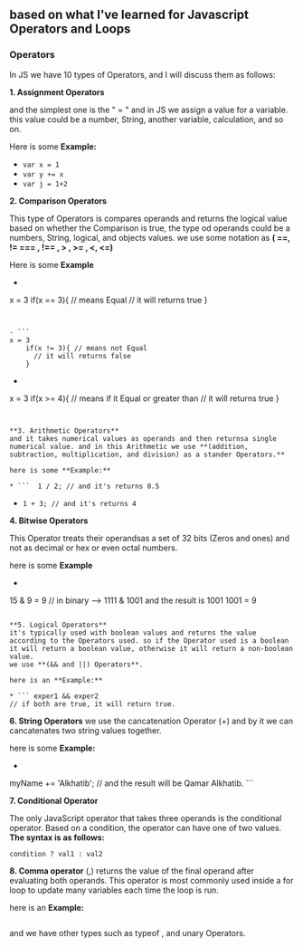 
## based on what I've learned for Javascript Operators and Loops

### Operators

In JS we have 10 types of Operators, and I will discuss them as follows:

**1. Assignment Operators**

and the simplest one is the " = "  and in JS we assign a value for a variable. this value could be a number, String, another variable, calculation, and so on.

Here is some **Example:**
- ``` var x = 1 ```
- ``` var y += x ```
- ``` var j = 1+2 ```


**2. Comparison Operators**

This type of Operators is compares operands  and returns the logical value based on whether the Comparison is true, the type od operands could be a numbers, String, logical, and objects values. we use some notation as **( ==, != === , !== , > , >= , <, <=)**

Here is some **Example**

- ``` 
x = 3
    if(x == 3){ // means Equal
      // it will returns true
    }
``` 


- ``` 
x = 3
    if(x != 3){ // means not Equal
      // it will returns false
    }
```


- ``` 
x = 3
    if(x >= 4){ // means if it Equal or greater than
      // it will returns true
    }
```


**3. Arithmetic Operators**
and it takes numerical values as operands and then returnsa single numerical value. and in this Arithmetic we use **(addition, subtraction, multiplication, and division) as a stander Operators.**

here is some **Example:**

* ```  1 / 2; // and it's returns 0.5 
```

* ``` 1 + 3; // and it's returns 4 ```

**4. Bitwise Operators**

This Operator treats their operandsas a set of 32 bits (Zeros and ones) and not as decimal or hex or even octal numbers. 

here is some **Example**

* ``` 
15 & 9 = 9 
// in binary --> 1111 & 1001 
and the result is 1001
1001 = 9
```

**5. Logical Operators**
it's typically used with boolean values and returns the value according to the Operators used. so if the Operator used is a boolean it will return a boolean value, otherwise it will return a non-boolean value.
we use **(&& and ||) Operators**.

here is an **Example:**

* ``` exper1 && exper2 
// if both are true, it will return true. 
```

**6. String Operators**
we use the cancatenation Operator (+) and by it we can cancatenates two string values together. 

here is some **Example:**

* ``` var myName = 'Qamar';
myName += 'Alkhatib'; 
// and the result will be Qamar Alkhatib. ``` 


**7. Conditional Operator**

The only JavaScript operator that takes three operands is the conditional operator. Based on a condition, the operator can have one of two values. 
**The syntax is as follows:**


``` condition ? val1 : val2 ```

**8. Comma operator**
(,) returns the value of the final operand after evaluating both operands. This operator is most commonly used inside a for loop to update many variables each time the loop is run.

here is an **Example:**

``` for(var i = 0, j = 1; i <= j; i++, j--)
```

and we have other types such as typeof , and unary Operators. 

